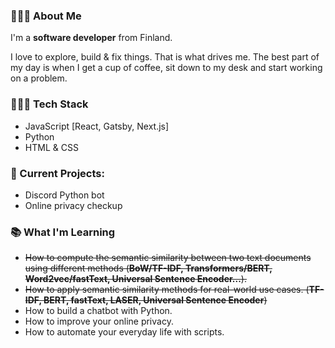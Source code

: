 
### 🙋🏽‍♂️ About Me

I'm a **software developer** from Finland. 

I love to explore, build & fix things. That is what drives me. The best part of my day is when I get a cup of coffee, sit down to my desk and start working on a problem.

### 👨🏽‍💻 Tech Stack

* JavaScript [React, Gatsby, Next.js]
* Python
* HTML & CSS

### 🚧 Current Projects:

* Discord Python bot
* Online privacy checkup

### 📚 What I'm Learning

* ~~How to compute the semantic similarity between two text documents using different methods (**BoW/TF-IDF, Transformers/BERT, Word2vec/fastText, Universal Sentence Encoder...**).~~
* ~~How to apply semantic similarity methods for real-world use cases. (**TF-IDF, BERT, fastText, LASER, Universal Sentence Encoder**)~~
* How to build a chatbot with Python.
* How to improve your online privacy.
* How to automate your everyday life with scripts.
